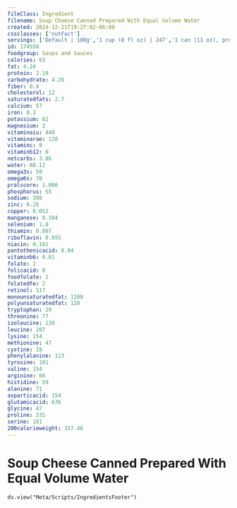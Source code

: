 ```yaml
---
fileClass: Ingredient
filename: Soup Cheese Canned Prepared With Equal Volume Water
created: 2024-12-21T19:27:02-06:00
cssclasses: ['nutFact']
servings: ['Default | 100g','1 cup (8 fl oz) | 247','1 can (11 oz), prepared | 600']
id: 174550
foodgroup: Soups and Sauces
calories: 63
fat: 4.24
protein: 2.19
carbohydrate: 4.26
fiber: 0.4
cholesterol: 12
saturatedfats: 2.7
calcium: 57
iron: 0.3
potassium: 62
magnesium: 2
vitaminaiu: 440
vitaminarae: 120
vitaminc: 0
vitaminb12: 0
netcarbs: 3.86
water: 88.12
omega3s: 50
omega6s: 70
pralscore: 1.006
phosphorus: 55
sodium: 388
zinc: 0.26
copper: 0.052
manganese: 0.104
selenium: 1.8
thiamin: 0.007
riboflavin: 0.055
niacin: 0.161
pantothenicacid: 0.04
vitaminb6: 0.01
folate: 2
folicacid: 0
foodfolate: 2
folatedfe: 2
retinol: 117
monounsaturatedfat: 1200
polyunsaturatedfat: 120
tryptophan: 29
threonine: 77
isoleucine: 130
leucine: 207
lysine: 154
methionine: 47
cystine: 18
phenylalanine: 113
tyrosine: 101
valine: 154
arginine: 66
histidine: 59
alanine: 71
asparticacid: 154
glutamicacid: 676
glycine: 47
proline: 231
serine: 101
200calorieweight: 317.46
---
```


# Soup Cheese Canned Prepared With Equal Volume Water

```dataviewjs
dv.view("Meta/Scripts/IngredientsFooter")
```